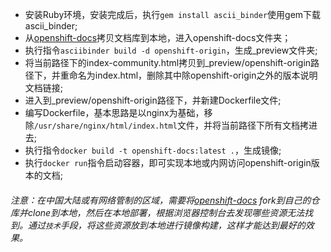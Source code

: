 - 安装Ruby环境，安装完成后，执行`gem install ascii_binder`使用gem下载ascii_binder;
- 从[openshift-docs](https://github.com/openshift/openshift-docs)拷贝文档库到本地，进入openshift-docs文件夹；
- 执行指令`asciibinder build -d openshift-origin`，生成_preview文件夹;
- 将当前路径下的index-community.html拷贝到_preview/openshift-origin路径下，并重命名为index.html，删除其中除openshift-origin之外的版本说明文档链接;
- 进入到_preview/openshift-origin路径下，并新建Dockerfile文件;
- 编写Dockerfile，基本思路是以nginx为基础，移除`/usr/share/nginx/html/index.html`文件，并将当前路径下所有文档拷进去;
- 执行指令`docker build -t openshift-docs:latest .`，生成镜像;
- 执行`docker run`指令启动容器，即可实现本地或内网访问openshift-origin版本的文档;



###### 注意：在中国大陆或有网络管制的区域，需要将[openshift-docs](https://github.com/openshift/openshift-docs) fork到自己的仓库并clone到本地，然后在本地部署，根据浏览器控制台去发现哪些资源无法找到。通过`技术`手段，将这些资源放到本地进行镜像构建，这样才能达到最好的效果。